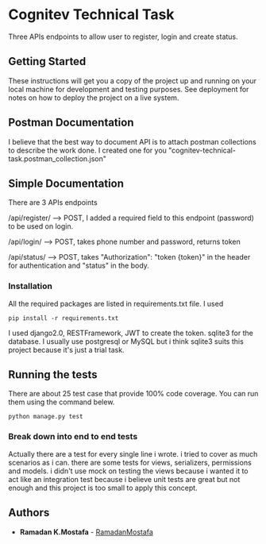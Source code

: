 # Cognitev Technical Task

Three APIs endpoints to allow user to register, login and create status.

## Getting Started

These instructions will get you a copy of the project up and running on your local machine for development and testing purposes. See deployment for notes on how to deploy the project on a live system.

## Postman Documentation

I believe that the best way to document API is to attach postman collections to describe the work done.
I created one for you "cognitev-technical-task.postman_collection.json"

## Simple Documentation

There are 3 APIs endpoints

/api/register/ --> POST,
I added a required field to this endpoint (password) to be used on login.

/api/login/ --> POST, takes phone number and password, returns token

/api/status/ --> POST, takes "Authorization": "token {token}" in the
header for authentication and "status" in the body.

### Installation

All the required packages are listed in requirements.txt file. I used 

```
pip install -r requirements.txt
```

I used django2.0, RESTFramework, JWT to create the token. sqlite3 for the database. I usually use postgresql or MySQL but i think sqlite3 suits this project because it's just a trial task.

## Running the tests

There are about 25 test case that provide 100% code coverage. You can run them using the command belew.

```
python manage.py test
```

### Break down into end to end tests

Actually there are a test for every single line i wrote. i tried to cover as much scenarios as i can.
there are some tests for views, serializers, permissions and models. i didn't use mock on testing the views because i wanted it to act like an integration test because i believe unit tests are great but not enough and this project is too small to apply this concept. 

## Authors

* **Ramadan K.Mostafa** - [RamadanMostafa](https://github.com/ramadanmostafa/)


